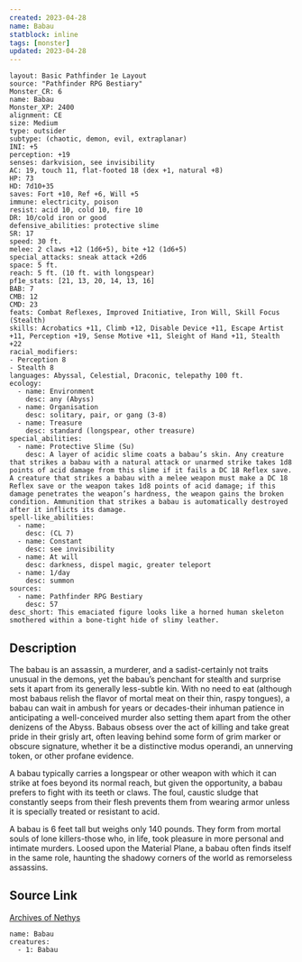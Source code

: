```yaml
---
created: 2023-04-28
name: Babau
statblock: inline
tags: [monster]
updated: 2023-04-28
---
```

```statblock
layout: Basic Pathfinder 1e Layout
source: "Pathfinder RPG Bestiary"
Monster_CR: 6
name: Babau
Monster_XP: 2400
alignment: CE
size: Medium
type: outsider
subtype: (chaotic, demon, evil, extraplanar)
INI: +5
perception: +19
senses: darkvision, see invisibility
AC: 19, touch 11, flat-footed 18 (dex +1, natural +8)
HP: 73
HD: 7d10+35
saves: Fort +10, Ref +6, Will +5
immune: electricity, poison
resist: acid 10, cold 10, fire 10
DR: 10/cold iron or good
defensive_abilities: protective slime
SR: 17
speed: 30 ft.
melee: 2 claws +12 (1d6+5), bite +12 (1d6+5)
special_attacks: sneak attack +2d6
space: 5 ft.
reach: 5 ft. (10 ft. with longspear)
pf1e_stats: [21, 13, 20, 14, 13, 16]
BAB: 7
CMB: 12
CMD: 23
feats: Combat Reflexes, Improved Initiative, Iron Will, Skill Focus (Stealth)
skills: Acrobatics +11, Climb +12, Disable Device +11, Escape Artist +11, Perception +19, Sense Motive +11, Sleight of Hand +11, Stealth +22
racial_modifiers:
- Perception 8
- Stealth 8
languages: Abyssal, Celestial, Draconic, telepathy 100 ft.
ecology:
  - name: Environment
    desc: any (Abyss)
  - name: Organisation
    desc: solitary, pair, or gang (3-8)
  - name: Treasure
    desc: standard (longspear, other treasure)
special_abilities:
  - name: Protective Slime (Su)
    desc: A layer of acidic slime coats a babau’s skin. Any creature that strikes a babau with a natural attack or unarmed strike takes 1d8 points of acid damage from this slime if it fails a DC 18 Reflex save. A creature that strikes a babau with a melee weapon must make a DC 18 Reflex save or the weapon takes 1d8 points of acid damage; if this damage penetrates the weapon’s hardness, the weapon gains the broken condition. Ammunition that strikes a babau is automatically destroyed after it inflicts its damage.
spell-like_abilities:
  - name:
    desc: (CL 7)
  - name: Constant
    desc: see invisibility
  - name: At will
    desc: darkness, dispel magic, greater teleport
  - name: 1/day
    desc: summon
sources:
  - name: Pathfinder RPG Bestiary
    desc: 57
desc_short: This emaciated figure looks like a horned human skeleton smothered within a bone-tight hide of slimy leather.
```
## Description
The babau is an assassin, a murderer, and a sadist-certainly not traits unusual in the demons, yet the babau’s penchant for stealth and surprise sets it apart from its generally less-subtle kin. With no need to eat (although most babaus relish the flavor of mortal meat on their thin, raspy tongues), a babau can wait in ambush for years or decades-their inhuman patience in anticipating a well-conceived murder also setting them apart from the other denizens of the Abyss. Babaus obsess over the act of killing and take great pride in their grisly art, often leaving behind some form of grim marker or obscure signature, whether it be a distinctive modus operandi, an unnerving token, or other profane evidence.

A babau typically carries a longspear or other weapon with which it can strike at foes beyond its normal reach, but given the opportunity, a babau prefers to fight with its teeth or claws. The foul, caustic sludge that constantly seeps from their flesh prevents them from wearing armor unless it is specially treated or resistant to acid.

A babau is 6 feet tall but weighs only 140 pounds. They form from mortal souls of lone killers-those who, in life, took pleasure in more personal and intimate murders. Loosed upon the Material Plane, a babau often finds itself in the same role, haunting the shadowy corners of the world as remorseless assassins.
## Source Link
[Archives of Nethys](https://aonprd.com/MonsterDisplay.aspx?ItemName=Babau)
```encounter-table
name: Babau
creatures:
  - 1: Babau
```
